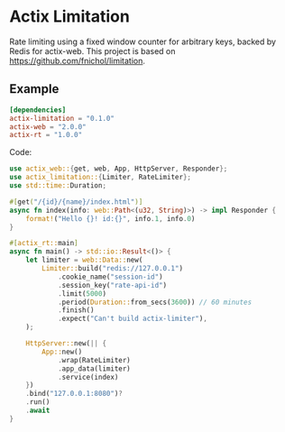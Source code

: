 # Actix Limitation

Rate limiting using a fixed window counter for arbitrary keys, backed by Redis for actix-web.
This project is based on https://github.com/fnichol/limitation.

## Example
```toml
[dependencies]
actix-limitation = "0.1.0"
actix-web = "2.0.0"
actix-rt = "1.0.0"
```

Code:

```rust
use actix_web::{get, web, App, HttpServer, Responder};
use actix_limitation::{Limiter, RateLimiter};
use std::time::Duration;

#[get("/{id}/{name}/index.html")]
async fn index(info: web::Path<(u32, String)>) -> impl Responder {
    format!("Hello {}! id:{}", info.1, info.0)
}

#[actix_rt::main]
async fn main() -> std::io::Result<()> {
    let limiter = web::Data::new(
        Limiter::build("redis://127.0.0.1")
            .cookie_name("session-id")
            .session_key("rate-api-id")
            .limit(5000)
            .period(Duration::from_secs(3600)) // 60 minutes
            .finish()
            .expect("Can't build actix-limiter"),
    );

    HttpServer::new(|| {
        App::new()
            .wrap(RateLimiter)
            .app_data(limiter)
            .service(index)
    })
    .bind("127.0.0.1:8080")?
    .run()
    .await
}
```
